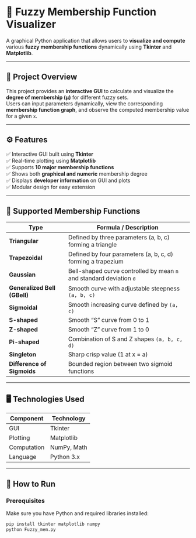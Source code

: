 # 🧠 Fuzzy Membership Function Visualizer

A graphical Python application that allows users to **visualize and compute** various **fuzzy membership functions** dynamically using **Tkinter** and **Matplotlib**.

---


## 📘 Project Overview

This project provides an **interactive GUI** to calculate and visualize the **degree of membership (μ)** for different fuzzy sets.  
Users can input parameters dynamically, view the corresponding **membership function graph**, and observe the computed membership value for a given `x`.

---

## ⚙️ Features

✅ Interactive GUI built using **Tkinter**  
✅ Real-time plotting using **Matplotlib**  
✅ Supports **10 major membership functions**  
✅ Shows both **graphical and numeric** membership degree  
✅ Displays **developer information** on GUI and plots  
✅ Modular design for easy extension  

---

## 🧩 Supported Membership Functions

| Type | Formula / Description |
|------|------------------------|
| **Triangular** | Defined by three parameters (a, b, c) forming a triangle |
| **Trapezoidal** | Defined by four parameters (a, b, c, d) forming a trapezium |
| **Gaussian** | Bell-shaped curve controlled by mean `n` and standard deviation `σ` |
| **Generalized Bell (GBell)** | Smooth curve with adjustable steepness `(a, b, c)` |
| **Sigmoidal** | Smooth increasing curve defined by `(a, c)` |
| **S-shaped** | Smooth “S” curve from 0 to 1 |
| **Z-shaped** | Smooth “Z” curve from 1 to 0 |
| **Pi-shaped** | Combination of S and Z shapes `(a, b, c, d)` |
| **Singleton** | Sharp crisp value (1 at x = a) |
| **Difference of Sigmoids** | Bounded region between two sigmoid functions |

---

## 🖥️ Technologies Used

| Component | Technology |
|------------|-------------|
| GUI | Tkinter |
| Plotting | Matplotlib |
| Computation | NumPy, Math |
| Language | Python 3.x |

---

## 🚀 How to Run

### Prerequisites
Make sure you have Python and required libraries installed:
```bash
pip install tkinter matplotlib numpy
python Fuzzy_mem.py

